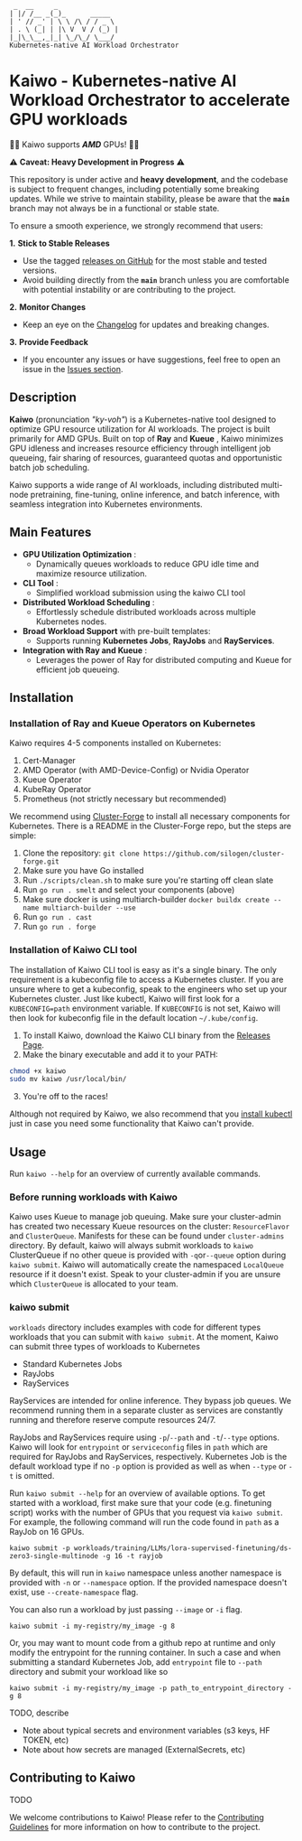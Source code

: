 ```plaintext
 _  __     _
| |/ /__ _(_)_      _____
| ' // _' | \ \ /\ / / _ \
| . \ (_| | |\ V  V / (_) |
|_|\_\__,_|_| \_/\_/ \___/
Kubernetes-native AI Workload Orchestrator
```

# Kaiwo - Kubernetes-native AI Workload Orchestrator to accelerate GPU workloads

🚀️🚀️ Kaiwo supports ***AMD*** GPUs! 🚀️🚀️

⚠️ **Caveat: Heavy Development in Progress** ⚠️

This repository is under active and ****heavy development****, and the codebase is subject to frequent changes, including potentially some breaking updates. While we strive to maintain stability, please be aware that the **`main`** branch may not always be in a functional or stable state.

To ensure a smooth experience, we strongly recommend that users:

**1.** ****Stick to Stable Releases****

- Use the tagged [releases on GitHub](https://github.com/silogen/ai-workload-orchestrator/releases) for the most stable and tested versions.
- Avoid building directly from the **`main`** branch unless you are comfortable with potential instability or are contributing to the project.

**2.** ****Monitor Changes****

- Keep an eye on the [Changelog](https://github.com/silogen/ai-workload-orchestrator/CHANGELOG.md) for updates and breaking changes.

**3.** ****Provide Feedback****

- If you encounter any issues or have suggestions, feel free to open an issue in the [Issues section](https://github.com/silogen/ai-workload-orchestrator/issues).

## Description

**Kaiwo** (pronunciation *"ky-voh"*) is a Kubernetes-native tool designed to optimize GPU resource utilization for AI workloads. The project is built primarily for AMD GPUs. Built on top of **Ray** and **Kueue** , Kaiwo minimizes GPU idleness and increases resource efficiency through intelligent job queueing, fair sharing of resources, guaranteed quotas and opportunistic batch job scheduling.

Kaiwo supports a wide range of AI workloads, including distributed multi-node pretraining, fine-tuning, online inference, and batch inference, with seamless integration into Kubernetes environments.

## Main Features

* **GPU Utilization Optimization** :
  * Dynamically queues workloads to reduce GPU idle time and maximize resource utilization.
* **CLI Tool** :
  * Simplified workload submission using the kaiwo CLI tool
* **Distributed Workload Scheduling** :
  * Effortlessly schedule distributed workloads across multiple Kubernetes nodes.
* **Broad Workload Support** with pre-built templates:
  * Supports running **Kubernetes Jobs**, **RayJobs** and **RayServices**.
* **Integration with Ray and Kueue** :
  * Leverages the power of Ray for distributed computing and Kueue for efficient job queueing.

## Installation

### Installation of Ray and Kueue Operators on Kubernetes

Kaiwo requires 4-5 components installed on Kubernetes:

1. Cert-Manager
2. AMD Operator (with AMD-Device-Config) or Nvidia Operator
3. Kueue Operator
4. KubeRay Operator
5. Prometheus (not strictly necessary but recommended)

We recommend using [Cluster-Forge](https://github.com/silogen/cluster-forge) to install all necessary components for Kubernetes. There is a README in the Cluster-Forge repo, but the steps are simple:

1. Clone the repository: `git clone https://github.com/silogen/cluster-forge.git`
2. Make sure you have Go installed
3. Run `./scripts/clean.sh` to make sure you're starting off clean slate
4. Run `go run . smelt` and select your components (above)
5. Make sure docker is using multiarch-builder `docker buildx create --name multiarch-builder --use`
6. Run `go run . cast`
7. Run `go run . forge`

### Installation of Kaiwo CLI tool

The installation of Kaiwo CLI tool is easy as it's a single binary. The only requirement is a kubeconfig file to access a Kubernetes cluster. If you are unsure where to get a kubeconfig, speak to the engineers who set up your Kubernetes cluster. Just like kubectl, Kaiwo will first look for a `KUBECONFIG=path` environment variable. If `KUBECONFIG` is not set, Kaiwo will then look for kubeconfig file in the default location `~/.kube/config`.

1. To install Kaiwo, download the Kaiwo CLI binary from the [Releases Page](https://github.com/silogen/ai-workload-orchestrator/releases).
2. Make the binary executable and add it to your PATH:

```bash
chmod +x kaiwo
sudo mv kaiwo /usr/local/bin/
```

3. You're off to the races!

Although not required by Kaiwo, we also recommend that you [install kubectl](https://kubernetes.io/docs/tasks/tools/) just in case you need some functionality that Kaiwo can't provide.

## Usage

Run `kaiwo --help` for an overview of currently available commands.

### Before running workloads with Kaiwo

Kaiwo uses Kueue to manage job queuing. Make sure your cluster-admin has created two necessary Kueue resources on the cluster: `ResourceFlavor` and `ClusterQueue`. Manifests for these can be found under `cluster-admins` directory. By default, kaiwo will always submit workloads to `kaiwo` ClusterQueue if no other queue is provided with `-q`or`--queue` option during `kaiwo submit`. Kaiwo will automatically create the namespaced `LocalQueue` resource if it doesn't exist. Speak to your cluster-admin if you are unsure which `ClusterQueue` is allocated to your team.

### kaiwo submit

`workloads` directory includes examples with code for different types workloads that you can submit with `kaiwo submit`. At the moment, Kaiwo can submit three types of workloads to Kubernetes

- Standard Kubernetes Jobs
- RayJobs
- RayServices

RayServices are intended for online inference. They bypass job queues. We recommend running them in a separate cluster as services are constantly running and therefore reserve compute resources 24/7.

RayJobs and RayServices require using `-p`/`--path` and `-t`/`--type` options. Kaiwo will look for `entrypoint` or `serviceconfig` files in `path` which are required for RayJobs and RayServices, respectively. Kubernetes Job is the default workload type if no `-p` option is provided as well as when `--type` or `-t` is omitted.

Run `kaiwo submit --help` for an overview of available options. To get started with a workload, first make sure that your code (e.g. finetuning script) works with the number of GPUs that you request via `kaiwo submit`.  For example, the following command will run the code found in `path` as a RayJob on 16 GPUs.

`kaiwo submit -p workloads/training/LLMs/lora-supervised-finetuning/ds-zero3-single-multinode -g 16 -t rayjob`

By default, this will run in `kaiwo` namespace unless another namespace is provided with `-n` or `--namespace` option. If the provided namespace doesn't exist, use `--create-namespace` flag.

You can also run a workload by just passing `--image` or `-i` flag.

`kaiwo submit -i my-registry/my_image -g 8`

Or, you may want to mount code from a github repo at runtime and only modify the entrypoint for the running container. In such a case and when submitting a standard Kubernetes Job, add `entrypoint` file to `--path` directory and submit your workload like so

`kaiwo submit -i my-registry/my_image -p path_to_entrypoint_directory -g 8`

TODO, describe

- Note about typical secrets and environment variables (s3 keys, HF TOKEN, etc)
- Note about how secrets are managed (ExternalSecrets, etc)

## Contributing to Kaiwo

TODO

We welcome contributions to Kaiwo! Please refer to the [Contributing Guidelines]() for more information on how to contribute to the project.
